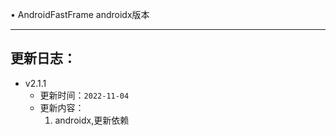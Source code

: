 • AndroidFastFrame  androidx版本

------

## 更新日志：
- v2.1.1
     - 更新时间：`2022-11-04`
     - 更新内容：
		1. androidx,更新依赖